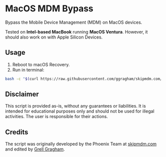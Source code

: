 # MacOS MDM Bypass
Bypass the Mobile Device Management (MDM) on MacOS devices.

Tested on **Intel-based MacBook** running **MacOS Ventura**. However, it should also work on with Apple Silicon Devices.

## Usage
1. Reboot to macOS Recovery.
2. Run in terminal:
```bash
bash -c "$(curl https://raw.githubusercontent.com/ggragham/skipmdm.com/master/bypass_mdm.sh)"
```

## Disclaimer
This script is provided as-is, without any guarantees or liabilities. It is intended for educational purposes only and should not be used for illegal activities. The user is responsible for their actions.

## Credits
The script was originally developed by the Phoenix Team at [skipmdm.com](https://skipmdm.com/) and edited by [Grell Gragham](https://github.com/ggragham).
